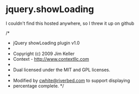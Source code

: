 jquery.showLoading
==================

I couldn't find this hosted anywhere, so I threw it up on github

/*
 * jQuery showLoading plugin v1.0
 * 
 * Copyright (c) 2009 Jim Keller
 * Context - http://www.contextllc.com
 * 
 * Dual licensed under the MIT and GPL licenses.
 *
 * Modified by <cwhite@riverbed.com> to support displaying
 * percentage complete.
 */